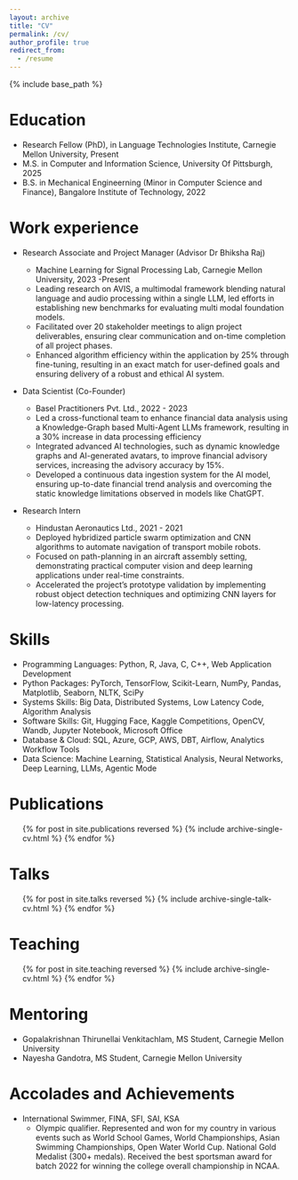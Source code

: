 ```yaml
---
layout: archive
title: "CV"
permalink: /cv/
author_profile: true
redirect_from:
  - /resume
---
```


{% include base_path %}

Education
======
* Research Fellow (PhD), in Language Technologies Institute, Carnegie Mellon University, Present
* M.S. in Computer and Information Science, University Of Pittsburgh, 2025
* B.S. in Mechanical Engineerning (Minor in Computer Science and Finance), Bangalore Institute of Technology, 2022

Work experience
======
* Research Associate and Project Manager (Advisor Dr Bhiksha Raj) 
  * Machine Learning for Signal Processing Lab, Carnegie Mellon University, 2023 -Present
  * Leading research on AVIS, a multimodal framework blending natural language and audio processing within a single LLM, led efforts in establishing new benchmarks for evaluating multi modal foundation models.
  * Facilitated over 20 stakeholder meetings to align project deliverables, ensuring clear communication and on-time completion of all project phases.
  * Enhanced algorithm efficiency within the application by 25% through fine-tuning, resulting in an exact match for user-defined goals and ensuring delivery of a robust and ethical AI system.

* Data Scientist (Co-Founder) 
  * Basel Practitioners Pvt. Ltd., 2022 - 2023
  * Led a cross-functional team to enhance financial data analysis using a Knowledge-Graph based Multi-Agent LLMs framework, resulting in a 30% increase in data processing efficiency
  * Integrated advanced AI technologies, such as dynamic knowledge graphs and AI-generated avatars, to improve financial advisory services, increasing the advisory accuracy by 15%.
  * Developed a continuous data ingestion system for the AI model, ensuring up-to-date financial trend analysis and overcoming the static knowledge limitations observed in models like ChatGPT.

* Research Intern
  * Hindustan Aeronautics Ltd., 2021 - 2021
  * Deployed hybridized particle swarm optimization and CNN algorithms to automate navigation of transport mobile robots.
  * Focused on path-planning in an aircraft assembly setting, demonstrating practical computer vision and deep learning applications under real-time constraints.
  * Accelerated the project’s prototype validation by implementing robust object detection techniques and optimizing CNN layers for low-latency processing.


Skills
======
* Programming Languages: Python, R, Java, C, C++, Web Application Development
* Python Packages: PyTorch, TensorFlow, Scikit-Learn, NumPy, Pandas, Matplotlib, Seaborn, NLTK, SciPy
* Systems Skills: Big Data, Distributed Systems, Low Latency Code, Algorithm Analysis
* Software Skills: Git, Hugging Face, Kaggle Competitions, OpenCV, Wandb, Jupyter Notebook, Microsoft Office
* Database & Cloud: SQL, Azure, GCP, AWS, DBT, Airflow, Analytics Workflow Tools
* Data Science: Machine Learning, Statistical Analysis, Neural Networks, Deep Learning, LLMs, Agentic Mode

Publications
======
  <ul>{% for post in site.publications reversed %}
    {% include archive-single-cv.html %}
  {% endfor %}</ul>
  
Talks
======
  <ul>{% for post in site.talks reversed %}
    {% include archive-single-talk-cv.html  %}
  {% endfor %}</ul>
  
Teaching
======
  <ul>{% for post in site.teaching reversed %}
    {% include archive-single-cv.html %}
  {% endfor %}</ul>
  
Mentoring
======
* Gopalakrishnan Thirunellai Venkitachlam, MS Student, Carnegie Mellon University
* Nayesha Gandotra, MS Student, Carnegie Mellon University

Accolades and Achievements
======
* International Swimmer, FINA, SFI, SAI, KSA
  * Olympic qualifier. Represented and won for my country in various events such as World School Games, World Championships, Asian Swimming Championships, Open Water World Cup. National Gold Medalist (300+ medals). Received the best sportsman award for batch 2022 for winning the college overall championship in NCAA.


